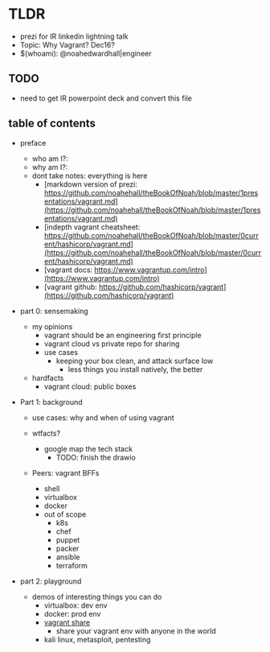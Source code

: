 # TLDR

- prezi for IR linkedin lightning talk
- Topic: Why Vagrant? Dec16?
- $(whoami): @noahedwardhall|engineer

## TODO

- need to get IR powerpoint deck and convert this file

## table of contents

- preface
  - who am I?:
  - why am I?:
  - dont take notes: everything is here
    - [markdown version of prezi: https://github.com/noahehall/theBookOfNoah/blob/master/1presentations/vagrant.md](https://github.com/noahehall/theBookOfNoah/blob/master/1presentations/vagrant.md)
    - [indepth vagrant cheatsheet: https://github.com/noahehall/theBookOfNoah/blob/master/0current/hashicorp/vagrant.md](https://github.com/noahehall/theBookOfNoah/blob/master/0current/hashicorp/vagrant.md)
    - [vagrant docs: https://www.vagrantup.com/intro](https://www.vagrantup.com/intro)
    - [vagrant github: https://github.com/hashicorp/vagrant](https://github.com/hashicorp/vagrant)

- part 0: sensemaking
  - my opinions
    - vagrant should be an engineering first principle
    - vagrant cloud vs private repo for sharing
    - use cases
      - keeping your box clean, and attack surface low
        - less things you install natively, the better
  - hardfacts
    - vagrant cloud: public boxes

- Part 1: background
  - use cases: why and when of using vagrant

  - wtfacts?
    - google map the tech stack
      - TODO: finish the drawio

  - Peers: vagrant BFFs
    - shell
    - virtualbox
    - docker
    - out of scope
      - k8s
      - chef
      - puppet
      - packer
      - ansible
      - terraform

- part 2: playground
  - demos of interesting things you can do
    - virtualbox: dev env
    - docker: prod env
    - [vagrant share](https://www.vagrantup.com/docs/share)
      - share your vagrant env with anyone in the world
    - kali linux, metasploit, pentesting
